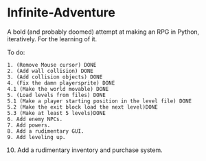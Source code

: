 Infinite-Adventure
==================

A bold (and probably doomed) attempt at making an RPG in Python, iteratively. For the learning of it. 

To do:
    
    1. (Remove Mouse cursor) DONE
    2. (Add wall collision) DONE
    3. (Add collision objects) DONE
    4. (Fix the damn playersprite) DONE
    4.1 (Make the world movable) DONE
    5. (Load levels from files) DONE
    5.1 (Make a player starting position in the level file) DONE
    5.2 (Make the exit block load the next level)DONE
    5.3 (Make at least 5 levels)DONE
    6. Add enemy NPCs.
    7. Add powers.
    8. Add a rudimentary GUI.
    9. Add leveling up.
   10. Add a rudimentary inventory and purchase system.
